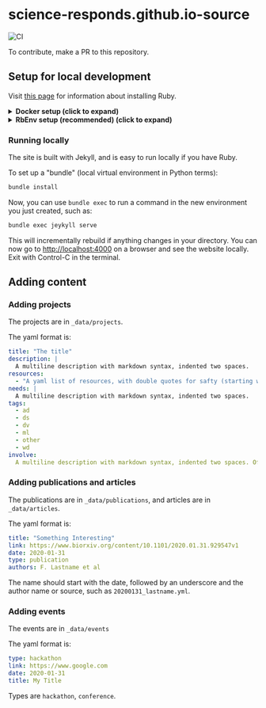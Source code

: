 # science-responds.github.io-source

![CI](https://github.com/science-responds/science-responds.github.io-source/workflows/CI/badge.svg)

To contribute, make a PR to this repository.

## Setup for local development

Visit [this page](https://jekyllrb.com/docs/installation/) for information about installing Ruby. 

<details><summary><b>Docker setup (click to expand)</b></summary>
If you use docker, the following line will build and serve the site locally:

```bash
docker run --rm -v "$PWD:/srv/jekyll" -p 4000:4000 -it jekyll/jekyll:3.8 jekyll serve
```

If you want to enable LiveReload (pages automatically reload when jekyll rebuilds after detecting changes), then use this instead:

```bash
docker run --rm -v "$PWD:/srv/jekyll" \
           -p 4000:4000 -p 35729:35729 \
           -it jekyll/jekyll:3.8 \
           jekyll serve --livereload
```

For either case, you can now go to <http://localhost:4000> on a browser and see the website locally.

</details>

<details><summary><b> RbEnv setup (recommended) (click to expand) </b></summary>

You can and should use rbenv to manage multiple ruby versions. On macOS with homebrew, you'll want:

```bash
brew install rbenv
```

On other systems, you can usually find an easy way to install rbenv. This keeps your system Ruby clean. You'll need to run:

```bash
rbenv init
# Prints out instructions
```

and follow the instructions for your current shell. After you've installed rbenv on your system, use:

```bash
rbenv install 2.6.5
```

to get a current version of ruby. Then, inside the main website directory, run:

```bash
rbenv local 2.6.5
```

This will run the Ruby you just built whenever you enter this directory.


You'll want to install bundler too:

```bash
gem install bundle
```

(You may want to add `--user-install` here if you are not using rbenv. And if
you don't have permission to install, and you are using rbenv, this means you
forgot to set it up with `rbenv init`.)

</details>

### Running locally

The site is built with Jekyll, and is easy to run locally if you have Ruby.

To set up a "bundle" (local virtual environment in Python terms):

```bash
bundle install
```

Now, you can use `bundle exec` to run a command in the new environment you just created, such as:

```bash
bundle exec jeykyll serve
```

This will incrementally rebuild if anything changes in your directory.
You can now go to <http://localhost:4000> on a browser and see the website locally.
Exit with Control-C in the terminal.

## Adding content

### Adding projects

The projects are in `_data/projects`.

The yaml format is:

```yaml
title: "The title"
description: |
  A multiline description with markdown syntax, indented two spaces.
resources:
  - "A yaml list of resources, with double quotes for safty (starting with a markdown link is not valid yaml without quotes)"
needs: |
  A multiline description with markdown syntax, indented two spaces.
tags:
  - ad
  - ds
  - dv
  - ml
  - other
  - wd
involve:
  A multiline description with markdown syntax, indented two spaces. Often a markdown list.
```

### Adding publications and articles

The publications are in `_data/publications`, and articles are in `_data/articles`.

The yaml format is:

```yaml
title: "Something Interesting"
link: https://www.biorxiv.org/content/10.1101/2020.01.31.929547v1
date: 2020-01-31
type: publication
authors: F. Lastname et al
```

The name should start with the date, followed by an underscore and the author name or source, such as `20200131_lastname.yml`.

### Adding events

The events are in `_data/events`

The yaml format is:

```yaml
type: hackathon
link: https://www.google.com
date: 2020-01-31
title: My Title
```

Types are `hackathon`, `conference`.
